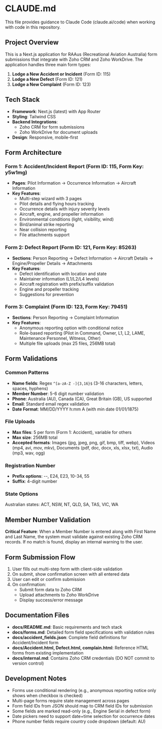 # CLAUDE.md

This file provides guidance to Claude Code (claude.ai/code) when working with code in this repository.

## Project Overview

This is a Next.js application for RAAus (Recreational Aviation Australia) form submissions that integrate with Zoho CRM and Zoho WorkDrive. The application handles three main form types:

1. **Lodge a New Accident or Incident** (Form ID: 115)
2. **Lodge a New Defect** (Form ID: 121)
3. **Lodge a New Complaint** (Form ID: 123)

## Tech Stack

- **Framework**: Next.js (latest) with App Router
- **Styling**: Tailwind CSS
- **Backend Integrations**:
  - Zoho CRM for form submissions
  - Zoho WorkDrive for document uploads
- **Design**: Responsive, mobile-first

## Form Architecture

### Form 1: Accident/Incident Report (Form ID: 115, Form Key: y5w1mg)
- **Pages**: Pilot Information → Occurrence Information → Aircraft Information
- **Key Features**:
  - Multi-step wizard with 3 pages
  - Pilot details and flying hours tracking
  - Occurrence details with injury severity levels
  - Aircraft, engine, and propeller information
  - Environmental conditions (light, visibility, wind)
  - Bird/animal strike reporting
  - Near collision reporting
  - File attachments support

### Form 2: Defect Report (Form ID: 121, Form Key: 85263)
- **Sections**: Person Reporting → Defect Information → Aircraft Details → Engine/Propeller Details → Attachments
- **Key Features**:
  - Defect identification with location and state
  - Maintainer information (L1/L2/L4 levels)
  - Aircraft registration with prefix/suffix validation
  - Engine and propeller tracking
  - Suggestions for prevention

### Form 3: Complaint (Form ID: 123, Form Key: 79451)
- **Sections**: Person Reporting → Complaint Information
- **Key Features**:
  - Anonymous reporting option with conditional notice
  - Role-based reporting (Pilot in Command, Owner, L1, L2, LAME, Maintenance Personnel, Witness, Other)
  - Multiple file uploads (max 25 files, 256MB total)

## Form Validations

### Common Patterns
- **Name fields**: Regex `^[a-zA-Z -]{3,16}$` (3-16 characters, letters, spaces, hyphens)
- **Member Number**: 5-6 digit number validation
- **Phone**: Australia (AU), Canada (CA), Great Britain (GB), US supported
- **Email**: Standard email regex validation
- **Date Format**: MM/DD/YYYY h:mm A (with min date 01/01/1875)

### File Uploads
- **Max files**: 5 per form (Form 1: Accident), variable for others
- **Max size**: 256MB total
- **Accepted formats**: Images (jpg, jpeg, png, gif, bmp, tiff, webp), Videos (mp4, avi, mov, mkv), Documents (pdf, doc, docx, xls, xlsx, txt), Audio (mp3, wav, ogg)

### Registration Number
- **Prefix options**: --, E24, E23, 10-34, 55
- **Suffix**: 4-digit number

### State Options
Australian states: ACT, NSW, NT, QLD, SA, TAS, VIC, WA

## Member Number Validation

**Critical Feature**: When a Member Number is entered along with First Name and Last Name, the system must validate against existing Zoho CRM records. If no match is found, display an internal warning to the user.

## Form Submission Flow

1. User fills out multi-step form with client-side validation
2. On submit, show confirmation screen with all entered data
3. User can edit or confirm submission
4. On confirmation:
   - Submit form data to Zoho CRM
   - Upload attachments to Zoho WorkDrive
   - Display success/error message

## Documentation Files

- **docs/README.md**: Basic requirements and tech stack
- **docs/forms.md**: Detailed form field specifications with validation rules
- **docs/accident_fields.json**: Complete field definitions for Accident/Incident form
- **docs/Accident.html, Defect.html, complain.html**: Reference HTML forms from existing implementation
- **docs/internal.md**: Contains Zoho CRM credentials (DO NOT commit to version control)

## Development Notes

- Forms use conditional rendering (e.g., anonymous reporting notice only shows when checkbox is checked)
- Multi-page forms require state management across pages
- Form field IDs from JSON should map to CRM field IDs for submission
- Some fields are marked read-only (e.g., Engine Serial in defect form)
- Date pickers need to support date+time selection for occurrence dates
- Phone number fields require country code dropdown (default: AU)